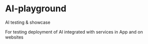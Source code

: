 # AI-playground
AI testing &amp; showcase

For testing deployment of AI integrated with services in App and on websites
